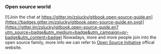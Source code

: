 ### Open source world

[![Join the chat at https://gitter.im/zslucky/gitbook.open-source-guide.en](https://badges.gitter.im/zslucky/gitbook.open-source-guide.en.svg)](https://gitter.im/zslucky/gitbook.open-source-guide.en?utm_source=badge&utm_medium=badge&utm_campaign=pr-badge&utm_content=badge)
Nowadays, more and more people join into the open source family, more info we can refer to [Open Source Initiative](https://opensource.org/) offical website.